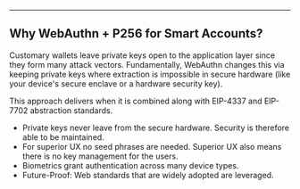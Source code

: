 ---
## Why WebAuthn + P256 for Smart Accounts?
Customary wallets leave private keys open to the application layer since they form many attack vectors. Fundamentally, WebAuthn changes this via keeping private keys where extraction is impossible in secure hardware (like your device's secure enclave or a hardware security key).

This approach delivers when it is combined along with EIP-4337 and EIP-7702 abstraction standards.

- Private keys never leave from the secure hardware. Security is therefore able to be maintained.
- For superior UX no seed phrases are needed. Superior UX also means there is no key management for the users.
- Biometrics grant authentication across many device types.
- Future-Proof: Web standards that are widely adopted are leveraged.
